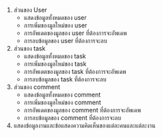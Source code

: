 1. ส่วนของ User
   - แสดงข้อมูลทั้งหมดของ user
   - การเพิ่มของมูลใหม่ของ user
   - การอัพเดตของมูลของ user ที่ต้องการจะอัพเดพ 
   - การลบข้อมูลของ user ที่ต้องการจะลบ
2. ส่วนของ task
   - แสดงข้อมูลทั้งหมดของ task
   - การเพิ่มของมูลใหม่ของ task
   - การอัพเดตของมูลของ task ที่ต้องการจะอัพเดพ 
   - การลบข้อมูลของ task  ที่ต้องการจะลบ
3. ส่วนของ comment
   - แสดงข้อมูลทั้งหมดของ comment
   - การเพิ่มของมูลใหม่ของ comment
   - การอัพเดตของมูลของ comment ที่ต้องการจะอัพเดพ 
   - การลบข้อมูลของ comment  ที่ต้องการจะลบ
4. แสดงข้อมูลงานและข้อแสดงความคิดเห็นของแต่ละคนและแต่ละงาน
